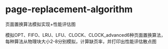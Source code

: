 # page-replacement-algorithm
页面置换算法模拟实现+性能评估图

模拟OPT、FIFO、LRU、LFU、CLOCK、CLOCK_advanced6种页面置换算法，每种算法从物理块大小2-8分别模拟，计算缺页率，并打印出性能评估散点图